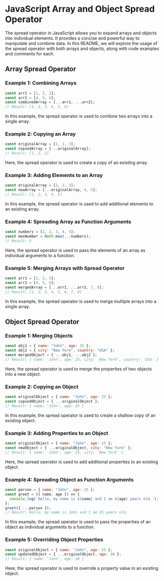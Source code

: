 # JavaScript Array and Object Spread Operator

The spread operator in JavaScript allows you to expand arrays and objects into individual elements. It provides a concise and powerful way to manipulate and combine data. In this README, we will explore the usage of the spread operator with both arrays and objects, along with code examples and comments for each.

## Array Spread Operator

### Example 1: Combining Arrays

```javascript
const arr1 = [1, 2, 3];
const arr2 = [4, 5, 6];
const combinedArray = [...arr1, ...arr2];
// Result: [1, 2, 3, 4, 5, 6]
```

In this example, the spread operator is used to combine two arrays into a single array.

### Example 2: Copying an Array

```javascript
const originalArray = [1, 2, 3];
const copiedArray = [...originalArray];
// Result: [1, 2, 3]
```

Here, the spread operator is used to create a copy of an existing array.

### Example 3: Adding Elements to an Array

```javascript
const originalArray = [1, 2, 3];
const newArray = [...originalArray, 4, 5];
// Result: [1, 2, 3, 4, 5]
```

In this example, the spread operator is used to add additional elements to an existing array.

### Example 4: Spreading Array as Function Arguments

```javascript
const numbers = [1, 2, 3, 4, 5];
const maxNumber = Math.max(...numbers);
// Result: 5
```

Here, the spread operator is used to pass the elements of an array as individual arguments to a function.

### Example 5: Merging Arrays with Spread Operator

```javascript
const arr1 = [1, 2, 3];
const arr2 = [4, 5, 6];
const mergedArray = [...arr1, ...arr2, 7, 8];
// Result: [1, 2, 3, 4, 5, 6, 7, 8]
```

In this example, the spread operator is used to merge multiple arrays into a single array.

## Object Spread Operator

### Example 1: Merging Objects

```javascript
const obj1 = { name: "John", age: 25 };
const obj2 = { city: "New York", country: "USA" };
const mergedObject = { ...obj1, ...obj2 };
// Result: { name: 'John', age: 25, city: 'New York', country: 'USA' }
```

Here, the spread operator is used to merge the properties of two objects into a new object.

### Example 2: Copying an Object

```javascript
const originalObject = { name: "John", age: 25 };
const copiedObject = { ...originalObject };
// Result: { name: 'John', age: 25 }
```

In this example, the spread operator is used to create a shallow copy of an existing object.

### Example 3: Adding Properties to an Object

```javascript
const originalObject = { name: "John", age: 25 };
const newObject = { ...originalObject, city: "New York" };
// Result: { name: 'John', age: 25, city: 'New York' }
```

Here, the spread operator is used to add additional properties to an existing object.

### Example 4: Spreading Object as Function Arguments

```javascript
const person = { name: "John", age: 25 };
const greet = ({ name, age }) => {
  console.log(`Hello, my name is ${name} and I am ${age} years old.`);
};
greet({ ...person });
// Result: Hello, my name is John and I am 25 years old.
```

In this example, the spread operator is used to pass the properties of an object as individual arguments to a function.

### Example 5: Overriding Object Properties

```javascript
const originalObject = { name: "John", age: 25 };
const updatedObject = { ...originalObject, age: 30 };
// Result: { name: 'John', age: 30 }
```

Here, the spread operator is used to override a property value in an existing object.

